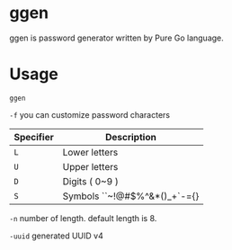 # ggen
ggen is password generator written by Pure Go language.

# Usage

```shell
ggen
```

`-f` you can customize password characters

| Specifier | Description |
|---|---|
| `L` | Lower letters |
| `U` | Upper letters |
| `D` | Digits ( 0~9 ) |
| `S` | Symbols ``~!@#$%^&*()_+`-={}|[]\\:\"<>?,./`` |

`-n` number of length. default length is 8.

`-uuid` generated UUID v4

